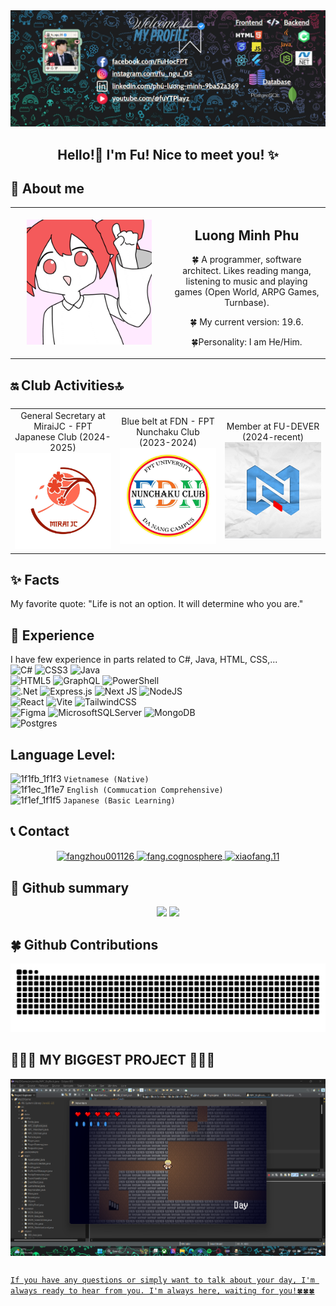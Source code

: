   <div align="center">
      <img src=".github/images/background_github.png" style="width=100%; align=center" alt=Profile Image />
<!--     <img src="https://github.com/Anmol-Baranwal/Cool-GIFs-For-GitHub/assets/74038190/0c7eb6ed-663b-4ce4-bfbd-18239a38ba1b" width="500"> -->
      <h2 align="center"> Hello!👋 I'm Fu! Nice to meet you! ✨</h2>
      </a>
  </div>

  ## 🌠 About me 
  <table style="width:100%; text-align:center;">
    <tr>
      <td style="width:50%;"><img src="https://github.com/LuongFu/LuongFu/blob/main/.github/images/Teto-kasane-nig.gif" alt="Profile Image" style="width:200px;"></td>
      <td style="width:50%;">
        <h2>Luong Minh Phu</h2>
          <p>🍀 A programmer, software architect. Likes reading manga, listening to music and playing games (Open World, ARPG Games, Turnbase).</p>
          <p>🍀 My current version: 19.6.</p>
          <p>🍀Personality: I am He/Him.</p>
      </td>
    </tr>
  </table>

  ## 🔛 Club Activities🔝

  <table style=" display: flex; width:100%; text-align:center;">
    <tr>
      <td style="width:33.3%;">General Secretary at MiraiJC - FPT Japanese Club (2024-2025)<br><img src="https://github.com/LuongFu/LuongFu/blob/main/.github/images/Logo Mirai-JC.jpg" alt="Club Image" style="width: 200px;"></td>
      <td style="width:33.3%;">Blue belt at FDN - FPT Nunchaku Club (2023-2024)<br><img src="https://github.com/LuongFu/LuongFu/blob/main/.github/images/Logo FDN.jpg" alt="Club Image" style="width: 200px;"></td>
      <td style="width:33.3%;">Member at FU-DEVER (2024-recent)<br><img src="https://github.com/LuongFu/LuongFu/blob/main/.github/images/Logo FU-DEVER.jpg" alt="Club Image" style="width: 200px;"></td>
    </tr>
  </table>
       
       
    

  ## ✨ Facts 
  My favorite quote: "Life is not an option. It will determine who you are."

  ## 🔬 Experience 
  I have few experience in parts related to C#, Java, HTML, CSS,... <br>
  ![C#](https://img.shields.io/badge/c%23-%23239120.svg?style=for-the-badge&logo=csharp&logoColor=white) ![CSS3](https://img.shields.io/badge/css3-%231572B6.svg?style=for-the-badge&logo=css3&logoColor=white) ![Java](https://img.shields.io/badge/java-%23ED8B00.svg?style=for-the-badge&logo=openjdk&logoColor=white)<br> ![HTML5](https://img.shields.io/badge/html5-%23E34F26.svg?style=for-the-badge&logo=html5&logoColor=white) ![GraphQL](https://img.shields.io/badge/-GraphQL-E10098?style=for-the-badge&logo=graphql&logoColor=white) ![PowerShell](https://img.shields.io/badge/PowerShell-%235391FE.svg?style=for-the-badge&logo=powershell&logoColor=white)<br>![.Net](https://img.shields.io/badge/.NET-5C2D91?style=for-the-badge&logo=.net&logoColor=white) ![Express.js](https://img.shields.io/badge/express.js-%23404d59.svg?style=for-the-badge&logo=express&logoColor=%2361DAFB) ![Next JS](https://img.shields.io/badge/Next-black?style=for-the-badge&logo=next.js&logoColor=white) ![NodeJS](https://img.shields.io/badge/node.js-6DA55F?style=for-the-badge&logo=node.js&logoColor=white)<br> ![React](https://img.shields.io/badge/react-%2320232a.svg?style=for-the-badge&logo=react&logoColor=%2361DAFB) ![Vite](https://img.shields.io/badge/vite-%23646CFF.svg?style=for-the-badge&logo=vite&logoColor=white) ![TailwindCSS](https://img.shields.io/badge/tailwindcss-%2338B2AC.svg?style=for-the-badge&logo=tailwind-css&logoColor=white)<br> ![Figma](https://img.shields.io/badge/figma-%23F24E1E.svg?style=for-the-badge&logo=figma&logoColor=white)  ![MicrosoftSQLServer](https://img.shields.io/badge/Microsoft%20SQL%20Server-CC2927?style=for-the-badge&logo=microsoft%20sql%20server&logoColor=white) ![MongoDB](https://img.shields.io/badge/MongoDB-%234ea94b.svg?style=for-the-badge&logo=mongodb&logoColor=white) <br> ![Postgres](https://img.shields.io/badge/postgres-%23316192.svg?style=for-the-badge&logo=postgresql&logoColor=white)
  ## Language Level:
![1f1fb_1f1f3](https://github.com/user-attachments/assets/4a7c8c45-4598-4919-802d-0d266587460b) `Vietnamese (Native)` <br>
![1f1ec_1f1e7](https://github.com/user-attachments/assets/ccfa6929-e4cb-434a-a2a9-4ec4c151449c) `English (Commucation Comprehensive)` <br>
![1f1ef_1f1f5](https://github.com/user-attachments/assets/5c159f38-3fd9-42ca-8177-cd9046ceda57) `Japanese (Basic Learning)` <br>

  ## 📞 Contact
  <p align="center">
    <a href="https://www.linkedin.com/in/ph%C3%BA-l%C6%B0%C6%A1ng-minh-9ba52a369/" target="blank">
        <img align="center" src="https://raw.githubusercontent.com/rahuldkjain/github-profile-readme-generator/master/src/images/icons/Social/linked-in-alt.svg" alt="fangzhou001126" height="30" width="40">
    </a>
    <a href="https://www.facebook.com/FuHocFPT/" target="blank">
        <img align="center" src="https://raw.githubusercontent.com/rahuldkjain/github-profile-readme-generator/master/src/images/icons/Social/facebook.svg" alt="fang.cognosphere" height="30" width="40">
    </a>
    <a href="https://www.instagram.com/fu_ngu_05/" target="blank">
        <img align="center" src="https://raw.githubusercontent.com/rahuldkjain/github-profile-readme-generator/master/src/images/icons/Social/instagram.svg" alt="xiaofang.11" height="30" width="40">
    </a>
  </p>

  ## 🤖 Github summary 
  <p align="center">
  <img width="50%" src="https://github-readme-stats.vercel.app/api?username=LuongFu&show_icons=true&count_private=true&&theme=dracula&hide_border=true&bg_color=2c1d2c"/>
  <img width="38%" src="https://github-readme-stats.vercel.app/api/top-langs/?username=LuongFu&show_icons=true&count_private=true&&theme=dracula&hide_border=true&bg_color=2c1d2c&layout=compact"/></p>

  ## 🍀 Github Contributions
  <picture>
    <source media="(prefers-color-scheme: dark)" srcset="https://github.com/LuongFu/LuongFu/blob/output/github-contribution-grid-snake-dark.svg">
    <source media="(prefers-color-scheme: light)" srcset="https://github.com/LuongFu/LuongFu/blob/output/github-contribution-grid-snake.svg">
    <img alt="github contribution grid snake animation" src="https://github.com/LuongFu/LuongFu/blob/output/github-contribution-grid-snake.svg">
  </picture>

  ## 💖💖💖 MY BIGGEST PROJECT 💖💖💖
  <div align="center">
      <a href="https://github.com/LuongFu">
      <a href="https://github.com/marketplace/actions/update-image-readme">
      <!--START_SECTION:update_image-->
  <img src=https://raw.githubusercontent.com/LuongFu/LuongFu/main/.github/images/project-image.png height=auto width=auto align=center alt=Project Image />
  <!--END_SECTION:update_image-->
  </div>

  ##
  `If you have any questions or simply want to talk about your day, I'm always ready to hear from you. I'm always here, waiting for you!🍀🍀🍀`

